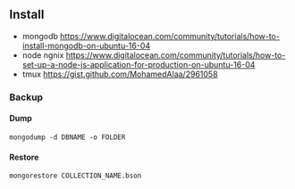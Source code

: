 ## Install

* mongodb
    https://www.digitalocean.com/community/tutorials/how-to-install-mongodb-on-ubuntu-16-04
* node ngnix
    https://www.digitalocean.com/community/tutorials/how-to-set-up-a-node-js-application-for-production-on-ubuntu-16-04
* tmux
    https://gist.github.com/MohamedAlaa/2961058

### Backup

#### Dump

```mongodump -d DBNAME -o FOLDER```

#### Restore
```mongorestore COLLECTION_NAME.bson```
